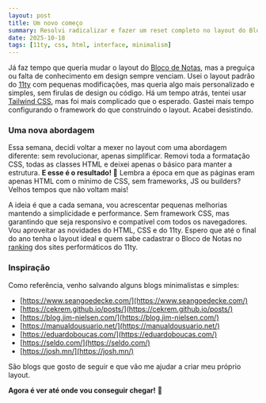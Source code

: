 ```yaml
---
layout: post
title: Um novo começo
summary: Resolvi radicalizar e fazer um reset completo no layout do Bloco de Notas, começando do zero.
date: 2025-10-18
tags: [11ty, css, html, interface, minimalism]
---
```


Já faz tempo que queria mudar o layout do [Bloco de Notas](https://tcelestino.github.io/bloco-de-notas/), mas a preguiça ou falta de conhecimento em design sempre venciam. Usei o layout padrão do [11ty](https://11ty.dev/) com pequenas modificações, mas queria algo mais personalizado e simples, sem firulas de design ou código. Há um tempo atrás, tentei usar [Tailwind CSS](https://tailwindcss.com/), mas foi mais complicado que o esperado. Gastei mais tempo configurando o framework do que construindo o layout. Acabei desistindo.

### Uma nova abordagem

Essa semana, decidi voltar a mexer no layout com uma abordagem diferente: sem revolucionar, apenas simplificar. Removi toda a formatação CSS, todas as classes HTML e deixei apenas o básico para manter a estrutura. **E esse é o resultado! 🎉** Lembra a época em que as páginas eram apenas HTML com o mínimo de CSS, sem frameworks, JS ou builders? Velhos tempos que não voltam mais!

A ideia é que a cada semana, vou acrescentar pequenas melhorias mantendo a simplicidade e performance. Sem framework CSS, mas garantindo que seja responsivo e compatível com todos os navegadores. Vou aproveitar as novidades do HTML, CSS e do 11ty. Espero que até o final do ano tenha o layout ideal e quem sabe cadastrar o Bloco de Notas no [ranking](https://www.11ty.dev/speedlify/) dos sites performáticos do 11ty.

### Inspiração

Como referência, venho salvando alguns blogs minimalistas e simples:

- [https://www.seangoedecke.com/](https://www.seangoedecke.com/)
- [https://cekrem.github.io/posts/](https://cekrem.github.io/posts/)
- [https://blog.jim-nielsen.com/](https://blog.jim-nielsen.com/)
- [https://manualdousuario.net/](https://manualdousuario.net/)
- [https://eduardoboucas.com/](https://eduardoboucas.com/)
- [https://seldo.com/](https://seldo.com/)
- [https://josh.mn/](https://josh.mn/)

São blogs que gosto de seguir e que vão me ajudar a criar meu próprio layout.

**Agora é ver até onde vou conseguir chegar!** 🤞
